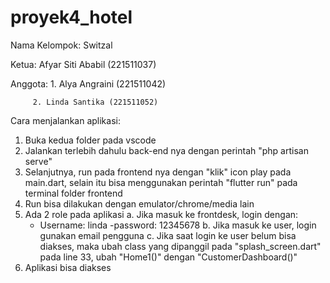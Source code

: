 # proyek4_hotel

Nama Kelompok: Switzal

Ketua: Afyar Siti Ababil (221511037)

Anggota: 1. Alya Angraini (221511042)

         2. Linda Santika (221511052)

Cara menjalankan aplikasi:
1. Buka kedua folder pada vscode
2. Jalankan terlebih dahulu back-end nya dengan perintah "php artisan serve"
3. Selanjutnya, run pada frontend nya dengan "klik" icon play pada main.dart, selain itu bisa menggunakan perintah "flutter run" pada terminal folder frontend
4. Run bisa dilakukan dengan emulator/chrome/media lain
5. Ada 2 role pada aplikasi
   a. Jika masuk ke frontdesk, login dengan:
      - Username: linda
      -password: 12345678
   b. Jika masuk ke user, login gunakan email pengguna
   c. Jika saat login ke user belum bisa diakses, maka ubah class yang dipanggil pada "splash_screen.dart" pada line 33, ubah "Home1()" dengan "CustomerDashboard()"
6. Aplikasi bisa diakses
